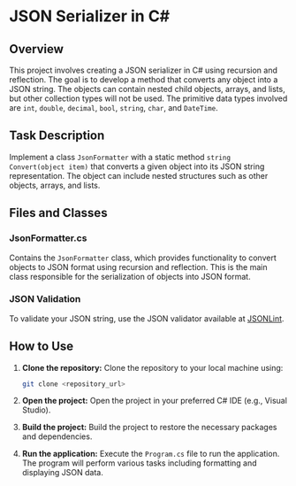 

# JSON Serializer in C#

## Overview

This project involves creating a JSON serializer in C# using recursion and reflection. The goal is to develop a method that converts any object into a JSON string. The objects can contain nested child objects, arrays, and lists, but other collection types will not be used. The primitive data types involved are `int`, `double`, `decimal`, `bool`, `string`, `char`, and `DateTime`.

## Task Description

Implement a class `JsonFormatter` with a static method `string Convert(object item)` that converts a given object into its JSON string representation. The object can include nested structures such as other objects, arrays, and lists.

## Files and Classes

### JsonFormatter.cs

Contains the `JsonFormatter` class, which provides functionality to convert objects to JSON format using recursion and reflection. This is the main class responsible for the serialization of objects into JSON format.

### JSON Validation

To validate your JSON string, use the JSON validator available at [JSONLint](https://jsonlint.com/).

## How to Use

1. **Clone the repository:** Clone the repository to your local machine using:
    ```sh
    git clone <repository_url>
    ```

2. **Open the project:** Open the project in your preferred C# IDE (e.g., Visual Studio).

3. **Build the project:** Build the project to restore the necessary packages and dependencies.

4. **Run the application:** Execute the `Program.cs` file to run the application. The program will perform various tasks including formatting and displaying JSON data.
